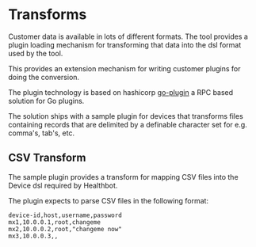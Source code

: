 # Transforms

Customer data is available in lots of different formats. The tool provides a plugin loading mechanism for transforming that data into the dsl format used by the tool.

This provides an extension mechanism for writing customer plugins for doing the conversion.

The plugin technology is based on hashicorp [go-plugin](https://github.com/hashicorp/go-plugin) a RPC based solution for Go plugins.

The solution ships with a sample plugin for devices that transforms files containing records that are delimited by a definable character set for e.g. comma's, tab's, etc.

## CSV Transform

The sample plugin provides a transform for mapping CSV files into the Device dsl required by Healthbot.

The plugin expects to parse CSV files in the following format:

```csv
device-id,host,username,password
mx1,10.0.0.1,root,changeme
mx2,10.0.0.2,root,"changeme now"
mx3,10.0.0.3,,
```